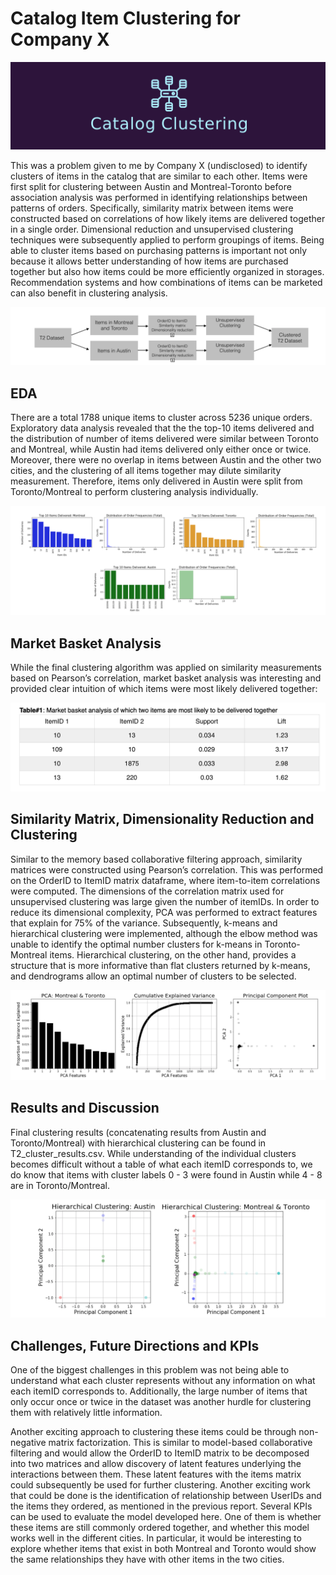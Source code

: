 # Catalog Item Clustering for Company X
<p align="center">
<img src="images/logo.png">
</p>

This was a problem given to me by Company X (undisclosed) to identify clusters of items in the catalog that are similar to each other. Items were first split for clustering between Austin and Montreal-Toronto before association analysis was performed in identifying relationships between patterns of orders. Specifically, similarity matrix between items were constructed based on correlations of how likely items are delivered together in a single order. Dimensional reduction and unsupervised clustering techniques were subsequently applied to perform groupings of items. Being able to cluster items based on purchasing patterns is important not only because it  allows better understanding of how items are purchased together but also how items could be more efficiently organized in storages. Recommendation systems and how combinations of items can be marketed  can also benefit in clustering analysis.

<p align="center">
<img src="images/pipeline.png">
</p>

## EDA
There are a total 1788 unique items to cluster across 5236 unique orders. Exploratory data analysis revealed that the the top-10 items delivered and the distribution of number of items delivered were similar between Toronto and Montreal, while Austin had items delivered only  either once or twice. Moreover, there were no overlap in items between Austin and the other two cities, and the clustering of all items together may dilute similarity measurement. Therefore, items only delivered in Austin were split from Toronto/Montreal to perform clustering analysis individually.

<p align="center">
<img src="images/histograms.png">
</p>



## Market Basket Analysis
While the final clustering algorithm was applied on similarity measurements based on Pearson’s correlation, market basket analysis was interesting and provided clear intuition of which items were most likely delivered together:

<p align="center">
<img src="images/table.png">
</p>


## Similarity Matrix, Dimensionality Reduction and Clustering  
Similar to the memory based collaborative filtering approach, similarity matrices were constructed using Pearson’s correlation. This was performed on the OrderID to ItemID matrix dataframe, where item-to-item correlations were computed. The dimensions of the correlation matrix used for  unsupervised clustering was large given the number of itemIDs. In order to reduce its dimensional complexity, PCA was performed to extract features that explain for 75% of the variance. Subsequently, k-means and hierarchical clustering were implemented, although the elbow method was unable to identify the optimal number clusters for k-means in Toronto-Montreal items. Hierarchical clustering, on the other hand, provides a structure that is more informative than flat clusters returned by k-means, and dendrograms allow an optimal number of clusters to be selected.

<p align="center">
<img src="images/PCA.png">
</p>


## Results and Discussion
Final clustering results (concatenating results from Austin and Toronto/Montreal) with hierarchical clustering can be found in T2_cluster_results.csv. While understanding of the individual clusters becomes  difficult without a table of what each itemID corresponds to, we do know that items with cluster labels 0 - 3 were found in Austin while 4 - 8 are in Toronto/Montreal. 

<p align="center">
<img src="images/PCA_Cluster.png">
</p>


## Challenges, Future Directions and KPIs
One of the biggest challenges in this problem was not being able to understand what each cluster represents without any information on what each itemID corresponds to. Additionally, the large number of items that only occur once or twice in the dataset was another hurdle for clustering them with relatively little information.   

Another exciting approach to clustering these items could be through non-negative matrix factorization. This is similar to model-based collaborative filtering and would allow the OrderID to ItemID matrix to be decomposed into two matrices and allow discovery of  latent features underlying the interactions between them. These latent features with the items matrix could subsequently be used for further clustering. Another exciting work that could be done is the identification of relationship between UserIDs and the items they ordered, as mentioned in the previous report. Several KPIs can be used to evaluate the model developed here. One of them is whether these items are still commonly ordered together, and whether this model works well in the different cities.  In particular, it would be interesting to explore whether items that exist in both Montreal and Toronto would show the same relationships they have with other items in the two cities.
